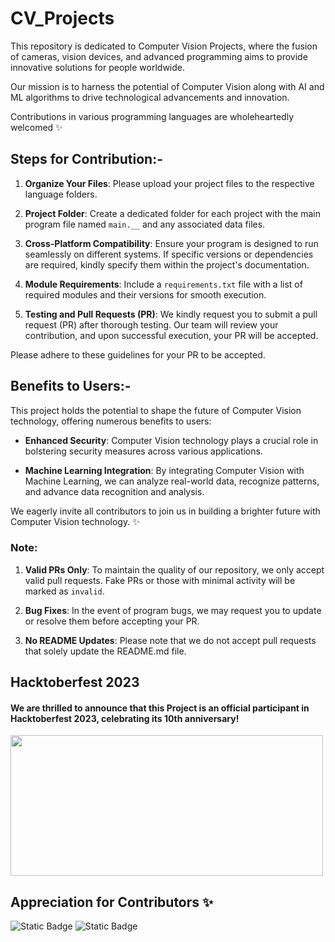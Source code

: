 # CV_Projects
This repository is dedicated to Computer Vision Projects, where the fusion of cameras, vision devices, and advanced programming aims to provide innovative solutions for people worldwide.

Our mission is to harness the potential of Computer Vision along with AI and ML algorithms to drive technological advancements and innovation.

Contributions in various programming languages are wholeheartedly welcomed ✨

## Steps for Contribution:-

1. **Organize Your Files**: Please upload your project files to the respective language folders.

2. **Project Folder**: Create a dedicated folder for each project with the main program file named `main.__` and any associated data files.

3. **Cross-Platform Compatibility**: Ensure your program is designed to run seamlessly on different systems. If specific versions or dependencies are required, kindly specify them within the project's documentation.

4. **Module Requirements**: Include a `requirements.txt` file with a list of required modules and their versions for smooth execution.

5. **Testing and Pull Requests (PR)**: We kindly request you to submit a pull request (PR) after thorough testing. Our team will review your contribution, and upon successful execution, your PR will be accepted.

Please adhere to these guidelines for your PR to be accepted.

## Benefits to Users:-
This project holds the potential to shape the future of Computer Vision technology, offering numerous benefits to users:

- **Enhanced Security**: Computer Vision technology plays a crucial role in bolstering security measures across various applications.

- **Machine Learning Integration**: By integrating Computer Vision with Machine Learning, we can analyze real-world data, recognize patterns, and advance data recognition and analysis.

We eagerly invite all contributors to join us in building a brighter future with Computer Vision technology. ✨

### Note:
1. **Valid PRs Only**: To maintain the quality of our repository, we only accept valid pull requests. Fake PRs or those with minimal activity will be marked as `invalid`.

2. **Bug Fixes**: In the event of program bugs, we may request you to update or resolve them before accepting your PR.

3. **No README Updates**: Please note that we do not accept pull requests that solely update the README.md file.

## Hacktoberfest 2023
#### We are thrilled to announce that this Project is an official participant in Hacktoberfest 2023, celebrating its 10th anniversary!
<img src="https://hacktoberfest.com/_next/static/media/opengraph.e5fafe07.png" width=500 height="225"/>

## Appreciation for Contributors ✨

![Static Badge](https://img.shields.io/badge/Owner-InvisiblePro-purple?logo=github)
![Static Badge](https://img.shields.io/badge/Hacktoberfest--Accepted-cyan)
